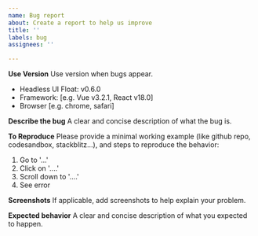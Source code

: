 ```yaml
---
name: Bug report
about: Create a report to help us improve
title: ''
labels: bug
assignees: ''

---
```


**Use Version**
Use version when bugs appear.
 - Headless UI Float: v0.6.0
 - Framework: [e.g. Vue v3.2.1, React v18.0]
 - Browser [e.g. chrome, safari]

**Describe the bug**
A clear and concise description of what the bug is.

**To Reproduce**
Please provide a minimal working example (like github repo, codesandbox, stackblitz...), and steps to reproduce the behavior:
1. Go to '...'
2. Click on '....'
3. Scroll down to '....'
4. See error

**Screenshots**
If applicable, add screenshots to help explain your problem.

**Expected behavior**
A clear and concise description of what you expected to happen.
